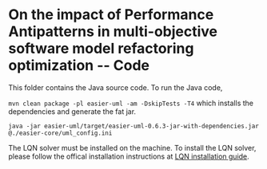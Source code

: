 # On the impact of Performance Antipatterns in multi-objective software model refactoring optimization -- Code

This folder contains the Java source code. 
To run the Java code,

```mvn clean package -pl easier-uml -am -DskipTests -T4``` which installs the dependencies and generate the fat jar.

```java -jar easier-uml/target/easier-uml-0.6.3-jar-with-dependencies.jar @./easier-core/uml_config.ini```

The LQN solver must be installed on the machine. To install the LQN solver, please follow the offical installation instructions at [LQN installation guide](https://github.com/layeredqueuing/V5).
